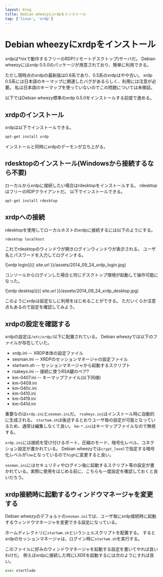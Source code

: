 ```yaml
---
layout: blog
title: Debian wheezyにxrdpをインストール
tag: ['linux', 'xrdp']
---
```


# Debian wheezyにxrdpをインストール

xrdpは*nixで動作するフリーのRDP(リモートデスクトップ)サーバだ。
Debian wheezyにはxrdp 0.5.0のパッケージが用意されており、簡単に利用できる。

ただし現時点のxrdpの最新版は0.6系であり、0.5系のxrdpはやや古い。
xrdp 0.5系には日本語のキーマップに関連したバグがあるらしく、利用には注意が必要。
私は日本語のキーマップを使っていないのでこの問題については未検証。

以下ではDebian wheezy標準のxrdp 0.5.0をインストールする前提で進める。

## xrdpのインストール

xrdpは以下でインストールできる。

~~~~bash
apt-get install xrdp
~~~~

インストールと同時にxrdpのデーモンが立ち上がる。

## rdesktopのインストール(Windowsから接続するなら不要)

ローカルからxrdpに接続したい場合はrdesktopをインストールする。
rdesktopはフリーのRDPクライアントだ。
以下でインストールできる。

~~~~bash
apt-get install rdesktop
~~~~

## xrdpへの接続

rdesktopを使用してローカルホストのxrdpに接続するには以下のようにする。

~~~~bash
rdesktop localhost
~~~~

これでrdesktopのウィンドウが開きログインウィンドウが表示される。
ユーザ名とパスワードを入力してログインする。

![xrdp login]({{ site.url }}/assets/2014_09_24_xrdp_login.jpg)

コンソールからログインした場合と同じデスクトップ環境が起動して操作可能になった。

![xrdp desktop]({{ site.url }}/assets/2014_09_24_xrdp_desktop.jpg)

このようにxrdpは設定なしに利用をはじめることができる。
ただいくらか注意点もあるので設定を確認してみよう。

## xrdpの設定を確認する

xrdpの設定は`/etc/xrdp/`以下に配置されている。
Debian wheezyでは以下のファイルが存在していた。

- xrdp.ini -- XRDP本体の設定ファイル
- sesman.ini -- XRDPのセッションマネージャの設定ファイル
- startwm.sh -- セッションマネージャから起動するスクリプト
- rsakeys.ini -- 接続に使うRSA鍵のペア?
- km-0407.ini -- キーマップファイル(以下同様)
- km-0409.ini
- km-040c.ini
- km-0410.ini
- km-0419.ini
- km-041d.ini

重要なのは`xrdp.ini`と`sesman.ini`だ。
`rsakeys.ini`はインストール時に自動的に生成される。
`startwm.sh`は後述するとおりユーザ毎の設定が可能となっているため、通常は編集しなくて良い。
`km-*.ini`はキーマップファイルなので無視する。

`xrdp.ini`には接続を受け付けるポート、圧縮のモード、暗号化レベル、コネクション設定が書かれている。
Debian wheezyでは`crypt_level`で指定する暗号化レベルが`low`となっているので`high`に変更すると良い。

`sesman.ini`にはセキュリティやログイン後に起動するスクリプト等の設定が書かれている。実際に使用をはじめる前に、こちらも一度設定を確認しておくと良いだろう。

## xrdp接続時に起動するウィンドウマネージャを変更する

Debian wheezyのデフォルトの`sesman.ini`では、ユーザ毎にxrdp接続時に起動するウィンドウマネージャを変更できる設定になっている。

ホームディレクトリに`startwm.sh`というシェルスクリプトを配置する。
するとxrdpのセッションマネージャは、ログイン時に`startwm.sh`を実行する。

このファイルに好みのウィンドウマネージャを起動する設定を書いてやれば良いわけだ。
例えばxrdpに接続した時にLXDEを起動するには次のようにすれば良い。

~~~~bash
exec startlxde
~~~~
